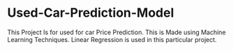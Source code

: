# Used-Car-Prediction-Model
This Project Is for used for car Price Prediction. This is Made using Machine Learning Techniques. Linear Regression is used in this particular project.

